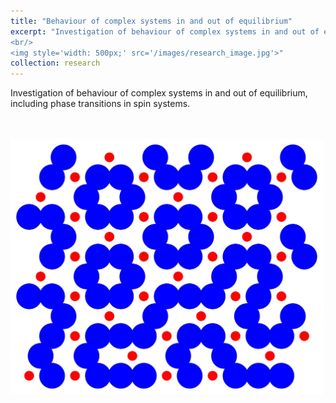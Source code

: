 ```yaml
---
title: "Behaviour of complex systems in and out of equilibrium"
excerpt: "Investigation of behaviour of complex systems in and out of equilibrium, including phase transitions in spin systems. 
<br/>
<img style='width: 500px;' src='/images/research_image.jpg'>"
collection: research
---
```


Investigation of behaviour of complex systems in and out of equilibrium, including phase transitions in spin systems.

<br>
<br>
<img style='width: 500px;' src='/images/research_image.jpg'>
